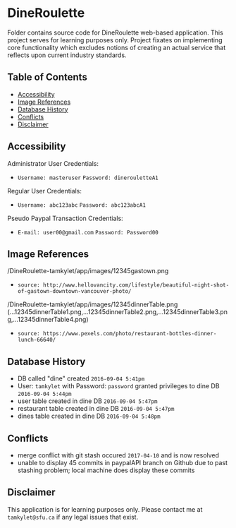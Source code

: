 # DineRoulette

Folder contains source code for DineRoulette web-based application. This project serves for learning purposes only. Project fixates on implementing core functionality which excludes notions of creating an actual service that reflects upon current industry standards.

## Table of Contents
- [Accessibility](#Accessibility)
- [Image References](#Image-References)
- [Database History](#Database-History)
- [Conflicts](#Conflicts)
- [Disclaimer](#Disclaimer)

## <a name="Accessibility"></a>Accessibility

Administrator User Credentials:

- `Username: masteruser`  `Password: dinerouletteA1`

Regular User Credentials:

- `Username: abc123abc`  `Password: abc123abcA1`


Pseudo Paypal Transaction Credentials:

- `E-mail: user00@gmail.com`  `Password: Password00`

## <a name="Image-References"></a>Image References

/DineRoulette-tamkylet/app/images/12345gastown.png
- `source: http://www.hellovancity.com/lifestyle/beautiful-night-shot-of-gastown-downtown-vancouver-photo/`

/DineRoulette-tamkylet/app/images/12345dinnerTable.png (...12345dinnerTable1.png,...12345dinnerTable2.png,...12345dinnerTable3.png,...12345dinnerTable4.png)
- `source: https://www.pexels.com/photo/restaurant-bottles-dinner-lunch-66640/`

## <a name="Database-History"></a>Database History

- DB called "dine" created  `2016-09-04 5:41pm`
- User: `tamkylet` with Password: `password` granted privileges to dine DB  `2016-09-04 5:44pm`
- user table created in dine DB  `2016-09-04 5:47pm`
- restaurant table created in dine DB  `2016-09-04 5:47pm`
- dines table created in dine DB  `2016-09-04 5:48pm`

## <a name="Conflicts"></a>Conflicts

- merge conflict with git stash occured `2017-04-10` and is now resolved 
- unable to display 45 commits in paypalAPI branch on Github due to past stashing problem; local machine
  does display these commits

## <a name="Disclaimer"></a>Disclaimer

This application is for learning purposes only. Please contact me at `tamkylet@sfu.ca` if any legal issues that exist.